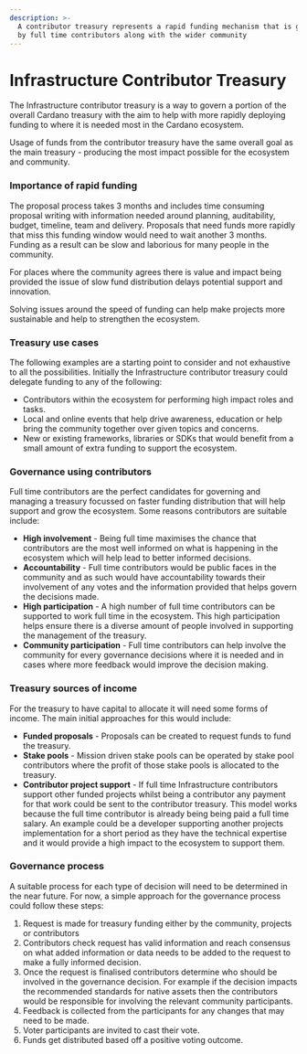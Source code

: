 ```yaml
---
description: >-
  A contributor treasury represents a rapid funding mechanism that is governed
  by full time contributors along with the wider community
---
```


# Infrastructure Contributor Treasury

The Infrastructure contributor treasury is a way to govern a portion of the overall Cardano treasury with the aim to help with more rapidly deploying funding to where it is needed most in the Cardano ecosystem.

Usage of funds from the contributor treasury have the same overall goal as the main treasury - producing the most impact possible for the ecosystem and community.



### Importance of rapid funding

The proposal process takes 3 months and includes time consuming proposal writing with information needed around planning, auditability, budget, timeline, team and delivery. Proposals that need funds more rapidly that miss this funding window would need to wait another 3 months. Funding as a result can be slow and laborious for many people in the community.

For places where the community agrees there is value and impact being provided the issue of slow fund distribution delays potential support and innovation.

Solving issues around the speed of funding can help make projects more sustainable and help to strengthen the ecosystem.



### Treasury use cases

The following examples are a starting point to consider and not exhaustive to all the possibilities. Initially the Infrastructure contributor treasury could delegate funding to any of the following:

* Contributors within the ecosystem for performing high impact roles and tasks.
* Local and online events that help drive awareness, education or help bring the community together over given topics and concerns.
* New or existing frameworks, libraries or SDKs that would benefit from a small amount of extra funding to support the ecosystem.



### Governance using contributors

Full time contributors are the perfect candidates for governing and managing a treasury focussed on faster funding distribution that will help support and grow the ecosystem. Some reasons contributors are suitable include:&#x20;

* **High involvement** - Being full time maximises the chance that contributors are the most well informed on what is happening in the ecosystem which will help lead to better informed decisions.
* **Accountability** - Full time contributors would be public faces in the community and as such would have accountability towards their involvement of any votes and the information provided that helps govern the decisions made.
* **High participation** - A high number of full time contributors can be supported to work full time in the ecosystem. This high participation helps ensure there is a diverse amount of people involved in supporting the management of the treasury.
* **Community participation** - Full time contributors can help involve the community for every governance decisions where it is needed and in cases where more feedback would improve the decision making.



### Treasury sources of income

For the treasury to have capital to allocate it will need some forms of income. The main initial approaches for this would include:

* **Funded proposals** - Proposals can be created to request funds to fund the treasury.
* **Stake pools** - Mission driven stake pools can be operated by stake pool contributors where the profit of those stake pools is allocated to the treasury.
* **Contributor project support** - If full time Infrastructure contributors support other funded projects whilst being a contributor any payment for that work could be sent to the contributor treasury. This model works because the full time contributor is already being being paid a full time salary. An example could be a developer supporting another projects implementation for a short period as they have the technical expertise and it would provide a high impact to the ecosystem to support them.



### Governance process

A suitable process for each type of decision will need to be determined in the near future. For now, a simple approach for the governance process could follow these steps:

1. Request is made for treasury funding either by the community, projects or contributors
2. Contributors check request has valid information and reach consensus on what added information or data needs to be added to the request to make a fully informed decision.
3. Once the request is finalised contributors determine who should be involved in the governance decision. For example if the decision impacts the recommended standards for native assets then the contributors would be responsible for involving the relevant community participants.
4. Feedback is collected from the participants for any changes that may need to be made.
5. Voter participants are invited to cast their vote.
6. Funds get distributed based off a positive voting outcome.
